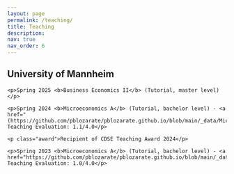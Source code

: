 ```yaml
---
layout: page
permalink: /teaching/
title: Teaching
description: 
nav: true
nav_order: 6
---
```

<html lang="en">
<head>
    <meta charset="UTF-8">
    <meta name="viewport" content="width=device-width, initial-scale=1.0">
    <title>Academic Profile</title>
    <style>
        /* Style for the award with proper alignment */
        .award {
            color: #0366d6;
            display: block;
            margin: 5px 0 16px 20px; /* Add a subtle 20px left margin for slight indentation */
            position: relative;
            padding-left: 10px; /* Add padding to account for the vertical bar */
            border-left: 3px solid #0366d6; /* Use border-left instead of a pseudo-element */
        }
    </style>
</head>
<body>   
    <h2>University of Mannheim</h2>
    
    <p>Spring 2025 <b>Business Economics II</b> (Tutorial, master level)</p>
    
    <p>Spring 2024 <b>Microeconomics A</b> (Tutorial, bachelor level) - <a href="(https://github.com/pblozarate/pblozarate.github.io/blob/main/_data/Micro_A_2024.pdf)">Evaluation</a> Teaching Evaluation: 1.1/4.0</p>
    
    <p class="award">Recipient of CDSE Teaching Award 2024</p>
    
    <p>Spring 2023 <b>Microeconomics A</b> (Tutorial, bachelor level) - <a href="https://github.com/pblozarate/pblozarate.github.io/blob/main/_data/Micro_A_2023.pdf">Evaluation</a> Teaching Evaluation: 1.0/4.0</p>
</body>
</html>
